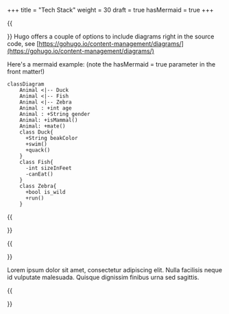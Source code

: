 +++
title = "Tech Stack"
weight = 30
draft = true
hasMermaid = true
+++


{{<section title="Tech Stack">}}
Hugo offers a couple of options to include diagrams right in the source code, see
[https://gohugo.io/content-management/diagrams/](https://gohugo.io/content-management/diagrams/)

Here's a mermaid example: (note the hasMermaid = true parameter in the front matter!)

```mermaid
classDiagram
    Animal <|-- Duck
    Animal <|-- Fish
    Animal <|-- Zebra
    Animal : +int age
    Animal : +String gender
    Animal: +isMammal()
    Animal: +mate()
    class Duck{
      +String beakColor
      +swim()
      +quack()
    }
    class Fish{
      -int sizeInFeet
      -canEat()
    }
    class Zebra{
      +bool is_wild
      +run()
    }
```
{{</section>}}


{{<section title="Future">}}

Lorem ipsum dolor sit amet, consectetur adipiscing elit. Nulla facilisis neque id vulputate malesuada. Quisque dignissim finibus urna sed sagittis. 


{{</section>}}

